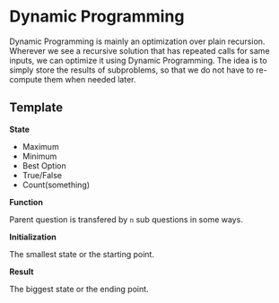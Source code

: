 # Dynamic Programming

Dynamic Programming is mainly an optimization over plain recursion. Wherever we see a recursive solution that has repeated calls for same inputs, we can optimize it using Dynamic Programming. The idea is to simply store the results of subproblems, so that we do not have to re-compute them when needed later.

## Template

**State**

* Maximum
* Minimum
* Best Option
* True/False
* Count(something)

**Function**

Parent question is transfered by `n` sub questions in some ways.

**Initialization**

The smallest state or the starting point.

**Result**

The biggest state or the ending point.
